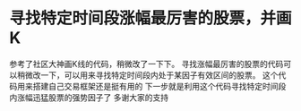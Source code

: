 # 寻找特定时间段涨幅最厉害的股票，并画K

参考了社区大神画K线的代码，稍微改了一下下。
寻找涨幅最厉害的股票的代码可以稍微改一下，可以用来寻找特定时间段内处于某因子有效区间的股票。
这个代码用来搭建自己交易框架还是挺有用的
下一步就是利用这个代码寻找特定时间段内涨幅迅猛股票的强势因子了
多谢大家的支持